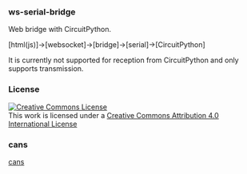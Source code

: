 ### ws-serial-bridge

Web bridge with CircuitPython.

[html(js)]->[websocket]->[bridge]->[serial]->[CircuitPython]

It is currently not supported for reception from CircuitPython and only supports transmission.

### License

<a rel="license" href="http://creativecommons.org/licenses/by/4.0/"><img alt="Creative Commons License" style="border-width:0" src="https://i.creativecommons.org/l/by/4.0/88x31.png" /></a><br />This work is licensed under a <a rel="license" href="http://creativecommons.org/licenses/by/4.0/">Creative Commons Attribution 4.0 International License</a>

### cans 

[cans](./page/cans-simulator/cans/)




